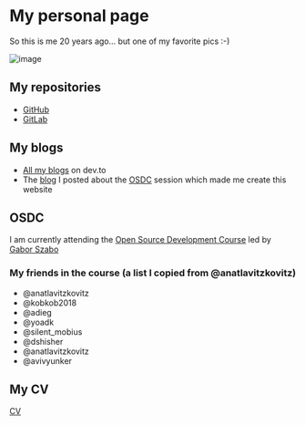 # My personal page

So this is me 20 years ago... but one of my favorite pics :-)

![image](https://user-images.githubusercontent.com/118984487/213909651-c090f2ea-93b7-420c-a513-09a6d03bed4c.png)

## My repositories
* [GitHub](https://github.com/ShulyAvraham)
* [GitLab](https://gitlab.com/ShulyAvraham)

## My blogs
* [All my blogs](https://dev.to/shulyavraham) on dev.to 
* The [blog](https://dev.to/shulyavraham/osdc-2-a-website-for-you-and-your-projects-on-github-1km9) I posted about the [OSDC](https://osdc.code-maven.com/) session which made me create this website

## OSDC
I am currently attending the [Open Source Development Course](https://osdc.code-maven.com/) led by [Gabor Szabo](https://dev.to/szabgab)

### My friends in the course (a list I copied from @anatlavitzkovitz)
* @anatlavitzkovitz
* @kobkob2018
* @adieg
* @yoadk
* @silent_mobius
* @dshisher
* @anatlavitzkovitz
* @avivyunker

## My CV
[CV](cv)



